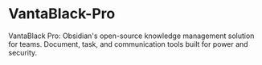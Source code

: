 # VantaBlack-Pro
VantaBlack Pro: Obsidian's open-source knowledge management solution for teams. Document, task, and communication tools built for power and security.
